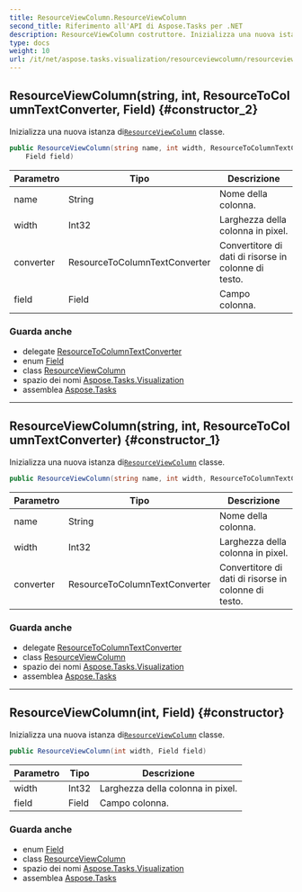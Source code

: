 ```yaml
---
title: ResourceViewColumn.ResourceViewColumn
second_title: Riferimento all'API di Aspose.Tasks per .NET
description: ResourceViewColumn costruttore. Inizializza una nuova istanza diResourceViewColumn classe.
type: docs
weight: 10
url: /it/net/aspose.tasks.visualization/resourceviewcolumn/resourceviewcolumn/
---
```

## ResourceViewColumn(string, int, ResourceToColumnTextConverter, Field) {#constructor_2}

Inizializza una nuova istanza di[`ResourceViewColumn`](../) classe.

```csharp
public ResourceViewColumn(string name, int width, ResourceToColumnTextConverter converter, 
    Field field)
```

| Parametro | Tipo | Descrizione |
| --- | --- | --- |
| name | String | Nome della colonna. |
| width | Int32 | Larghezza della colonna in pixel. |
| converter | ResourceToColumnTextConverter | Convertitore di dati di risorse in colonne di testo. |
| field | Field | Campo colonna. |

### Guarda anche

* delegate [ResourceToColumnTextConverter](../../resourcetocolumntextconverter/)
* enum [Field](../../../aspose.tasks/field/)
* class [ResourceViewColumn](../)
* spazio dei nomi [Aspose.Tasks.Visualization](../../resourceviewcolumn/)
* assemblea [Aspose.Tasks](../../../)

---

## ResourceViewColumn(string, int, ResourceToColumnTextConverter) {#constructor_1}

Inizializza una nuova istanza di[`ResourceViewColumn`](../) classe.

```csharp
public ResourceViewColumn(string name, int width, ResourceToColumnTextConverter converter)
```

| Parametro | Tipo | Descrizione |
| --- | --- | --- |
| name | String | Nome della colonna. |
| width | Int32 | Larghezza della colonna in pixel. |
| converter | ResourceToColumnTextConverter | Convertitore di dati di risorse in colonne di testo. |

### Guarda anche

* delegate [ResourceToColumnTextConverter](../../resourcetocolumntextconverter/)
* class [ResourceViewColumn](../)
* spazio dei nomi [Aspose.Tasks.Visualization](../../resourceviewcolumn/)
* assemblea [Aspose.Tasks](../../../)

---

## ResourceViewColumn(int, Field) {#constructor}

Inizializza una nuova istanza di[`ResourceViewColumn`](../) classe.

```csharp
public ResourceViewColumn(int width, Field field)
```

| Parametro | Tipo | Descrizione |
| --- | --- | --- |
| width | Int32 | Larghezza della colonna in pixel. |
| field | Field | Campo colonna. |

### Guarda anche

* enum [Field](../../../aspose.tasks/field/)
* class [ResourceViewColumn](../)
* spazio dei nomi [Aspose.Tasks.Visualization](../../resourceviewcolumn/)
* assemblea [Aspose.Tasks](../../../)


